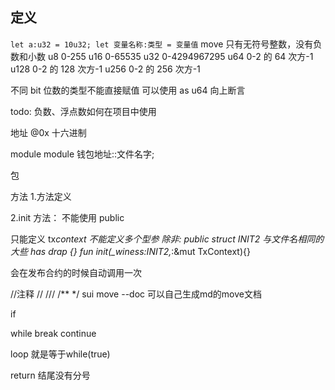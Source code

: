 ## 定义

`let a:u32 = 10u32;
let 变量名称:类型 = 变量值`
move 只有无符号整数，没有负数和小数
u8 0-255
u16 0-65535
u32 0-4294967295
u64 0-2 的 64 次方-1
u128 0-2 的 128 次方-1
u256 0-2 的 256 次方-1

不同 bit 位数的类型不能直接赋值 可以使用 as u64 向上断言

todo:
负数、浮点数如何在项目中使用

地址
@0x 十六进制

module
module 钱包地址::文件名字;

包

方法 1.方法定义

2.init 方法：
不能使用 public  

只能定义 tx*context 不能定义多个型参
除非:
public struct INIT2 与文件名相同的大些 has drap {}
fun init(\_winess:INIT2,*:&mut TxContext){}

会在发布合约的时候自动调用一次


//注释
//  ///  /** */
sui move --doc 可以自己生成md的move文档


if

while
break
continue

loop 就是等于while(true)

return  结尾没有分号